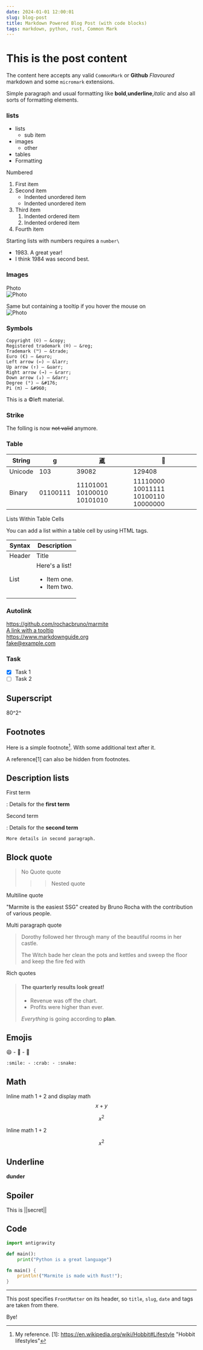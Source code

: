 ```yaml
---
date: 2024-01-01 12:00:01
slug: blog-post
title: Markdown Powered Blog Post (with code blocks)
tags: markdown, python, rust, Common Mark
---
```


# This is the post content

The content here accepts any valid `CommonMark` or **Github** _Flavoured_ markdown
and some `micromark` extensions.

Simple paragraph and usual formatting like **bold**,__underline__,*italic*
and also all sorts of formatting elements.

### lists

- lists
  - sub item
- images
  * other
- tables
- Formatting

Numbered

1. First item
1. Second item
    - Indented unordered item
    - Indented unordered item
1. Third item
    1. Indented ordered item
    1. Indented ordered item
1. Fourth item 

Starting lists with numbers requires a `number\`

- 1983\. A great year!
- I think 1984 was second best. 

### Images


Photo  
![Photo](./media/marmite.jpg)

Same but containing a tooltip if you hover the mouse on  
![Photo](./media/marmite.jpg "A jar of Marmite")


### Symbols


    Copyright (©) — &copy;
    Registered trademark (®) — &reg;
    Trademark (™) — &trade;
    Euro (€) — &euro;
    Left arrow (←) — &larr;
    Up arrow (↑) — &uarr;
    Right arrow (→) — &rarr;
    Down arrow (↓) — &darr;
    Degree (°) — &#176;
    Pi (π) — &#960;

This is a &copy;left material.

### Strike

The folling is now ~~not valid~~ anymore.

### Table


| String  | g        | 颪                         | 🦀                                   |
|---------|----------|----------------------------|-------------------------------------|
| Unicode | 103      | 39082                      | 129408                              |
| Binary  | 01100111 | 11101001 10100010 10101010 | 11110000 10011111 10100110 10000000 |

Lists Within Table Cells  

You can add a list within a table cell by using HTML tags.  

| Syntax      | Description |
| ----------- | ----------- |
| Header      | Title |
| List        | Here's a list! <ul><li>Item one.</li><li>Item two.</li></ul> |


### Autolink

https://github.com/rochacbruno/marmite  
[A link with a tooltip](https://pudim.com.br "A picture of a pudim")  
<https://www.markdownguide.org>  
<fake@example.com>

### Task

- [x] Task 1
- [ ] Task 2

## Superscript

80^2^

## Footnotes

Here is a simple footnote[^1]. With some additional text after it.  

A reference[1] can also be hidden from footnotes.

## Description lists

First term

: Details for the **first term**

Second term

: Details for the **second term**

    More details in second paragraph.

## Block quote

>No Quote
> quote
> > > Nested quote

Multiline quote

>>>
"Marmite is the easiest SSG" created by
Bruno Rocha with the contribution of various people.
>>>

Multi paragraph quote 

> Dorothy followed her through many of the beautiful rooms in her castle.
> 
> The Witch bade her clean the pots and kettles and sweep the floor and keep the fire fed with 

Rich quotes

> #### The quarterly results look great!
> 
> - Revenue was off the chart.
> - Profits were higher than ever.
> 
>  *Everything* is going according to **plan**.


## Emojis

:smile: - :crab: - :snake:
```
:smile: - :crab: - :snake:
```


## Math

Inline math $1 + 2$ and display math $$x + y$$

$$
x^2
$$

Inline math $`1 + 2`$

```math
x^2
```

## Underline

__dunder__

## Spoiler 

This is ||secret||

## Code

```python
import antigravity

def main():
    print("Python is a great language")
```

```rust
fn main() {
    println!("Marmite is made with Rust!");
}
```

---

This post specifies `FrontMatter` on its header, so `title`, `slug`, `date` and tags are taken from there.

Bye!


[^1]: My reference.
[1]: <https://en.wikipedia.org/wiki/Hobbit#Lifestyle> "Hobbit lifestyles"
